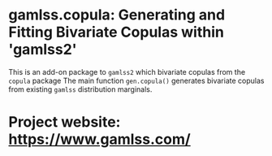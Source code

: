# gamlss.copula: Generating and Fitting Bivariate Copulas within 'gamlss2'

This is an add-on package to `gamlss2` which bivariate copulas from the `copula` package
The main function `gen.copula()` generates bivariate copulas from existing `gamlss` distribution marginals.

# **Project website:** <https://www.gamlss.com/>
